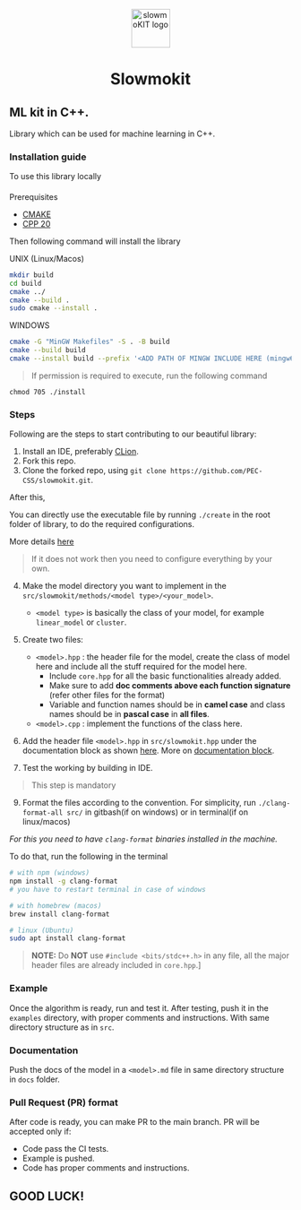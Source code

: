 <p align="center">
    <img width="69" src="https://user-images.githubusercontent.com/52048551/206870724-e4c71d93-fbaf-420c-8a64-cfd8ba05d27e.png" alt="slowmoKIT logo">
    <h1 align="center">Slowmokit</h1>
</p>

## ML kit in C++.

Library which can be used for machine learning in C++.

### Installation guide

To use this library locally

####

Prerequisites

-   [CMAKE](https://cmake.org/install/)
-   [CPP 20](https://codeforces.com/blog/entry/96040)

Then following command will install the library

UNIX (Linux/Macos)

```bash
mkdir build
cd build
cmake ../
cmake --build .
sudo cmake --install .
```

WINDOWS

```bash
cmake -G "MinGW Makefiles" -S . -B build
cmake --build build
cmake --install build --prefix '<ADD PATH OF MINGW INCLUDE HERE (mingw64/include)>'
```

> If permission is required to execute, run the following command

```
chmod 705 ./install
```

### Steps

Following are the steps to start contributing to our beautiful library:

1. Install an IDE, preferably [CLion](https://www.jetbrains.com/clion/download/).
2. Fork this repo.
3. Clone the forked repo, using `git clone https://github.com/PEC-CSS/slowmokit.git`.

After this,

You can directly use the executable file by running `./create` in the root folder of library, to do the required configurations.

More details [here](./create_model/README.md)

> If it does not work then you need to configure everything by your own.

4. Make the model directory you want to implement in the `src/slowmokit/methods/<model type>/<your_model>`.
    - `<model type>` is basically the class of your model, for example `linear_model` or `cluster`.
5. Create two files:

    - `<model>.hpp` : the header file for the model, create the class of model here and include all the stuff required
      for the model here.
        - Include `core.hpp` for all the basic functionalities already added.
        - Make sure to add **doc comments above each function signature** (refer other files for the format)
        - Variable and function names should be in **camel case** and class names should be in **pascal case** in **all files**.
    - `<model>.cpp` : implement the functions of the class here.

6. Add the header file `<model>.hpp` in `src/slowmokit.hpp` under the documentation block as shown [here](./src/slowmokit/ducks/io/io.hpp). More on [documentation block](https://developer.lsst.io/cpp/api-docs.html#multi-line-documentation-delimiters-should-be-on-their-own-lines).
7. Test the working by building in IDE.

> This step is mandatory

9. Format the files according to the convention. For simplicity, run `./clang-format-all src/` in gitbash(if on windows) or in terminal(if on linux/macos)

_For this you need to have `clang-format` binaries installed in the machine._

To do that, run the following in the terminal

```bash
# with npm (windows)
npm install -g clang-format
# you have to restart terminal in case of windows

# with homebrew (macos)
brew install clang-format

# linux (Ubuntu)
sudo apt install clang-format
```

> **NOTE:** Do **NOT** use `#include <bits/stdc++.h>` in any file, all the major header files are already included in `core.hpp`.]

### Example

Once the algorithm is ready, run and test it. After testing, push it in the `examples` directory, with proper comments and
instructions. With same directory structure as in `src`.

### Documentation

Push the docs of the model in a `<model>.md` file in same directory structure in `docs` folder.

### Pull Request (PR) format

After code is ready, you can make PR to the main branch. PR will be accepted only if:

-   Code pass the CI tests.
-   Example is pushed.
-   Code has proper comments and instructions.

## GOOD LUCK!
